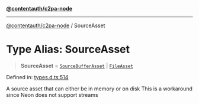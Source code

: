 [**@contentauth/c2pa-node**](../README.md)

***

[@contentauth/c2pa-node](../README.md) / SourceAsset

# Type Alias: SourceAsset

> **SourceAsset** = [`SourceBufferAsset`](../interfaces/SourceBufferAsset.md) \| [`FileAsset`](../interfaces/FileAsset.md)

Defined in: [types.d.ts:514](https://github.com/contentauth/c2pa-node-v2/blob/8bb2490bb1f0c6c00c0930669451a7750cccfebc/js-src/types.d.ts#L514)

A source asset that can either be in memory or on disk
This is a workaround since Neon does not support streams
